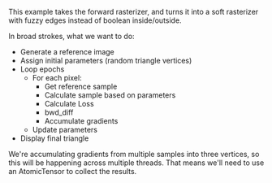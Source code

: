

This example takes the forward rasterizer, and turns it into a soft rasterizer
with fuzzy edges instead of boolean inside/outside.


In broad strokes, what we want to do:

- Generate a reference image
- Assign initial parameters (random triangle vertices)
- Loop epochs
    - For each pixel:
        - Get reference sample
        - Calculate sample based on parameters
        - Calculate Loss
        - bwd_diff
        - Accumulate gradients
    - Update parameters
- Display final triangle

We're accumulating gradients from multiple samples into three vertices, so this
will be happening across multiple threads. That means we'll need to use an
AtomicTensor to collect the results.



